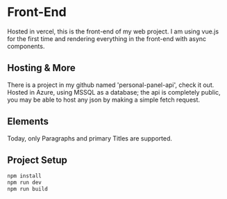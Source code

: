 # Front-End
Hosted in vercel, this is the front-end of my web project.
I am using vue.js for the first time and rendering everything in the front-end with async components.

## Hosting & More
There is a project in my github named 'personal-panel-api', check it out.
Hosted in Azure, using MSSQL as a database; the api is completely public, you may be able to host any json by making a simple fetch request.

## Elements
Today, only Paragraphs and primary Titles are supported.

## Project Setup
```sh
npm install
npm run dev
npm run build
```
